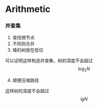 # Arithmetic

### 并查集

1. 查找根节点
2. 不同则合并
3. 矮的树放在低位

可以证明这样构造并查集，树的深度不会超过$$log_2N$$

4. 顺便压缩路径

这样树的深度不会超过$$lgN$$